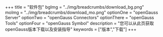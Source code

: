 +++
title = "软件包"
bgImg = "../img/breadcrumbs/download_bg.png"
moImg = "../img/breadcrumbs/download_mo.png"
optionOne = "openGauss Server"
optionTwo = "openGauss Connectors"
optionThere = "openGauss Tools"
optionFour = "openGauss Symbol"
description = "您可以从此页获取openGauss版本下载以及安装指导"
keywords = ["版本","下载"]
+++
